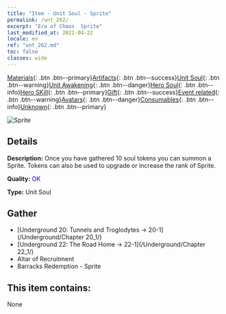 ```yaml
---
title: "Item - Unit Soul - Sprite"
permalink: /unt_262/
excerpt: "Era of Chaos  Sprite"
last_modified_at: 2021-04-22
locale: en
ref: "unt_262.md"
toc: false
classes: wide
---
```

 [Materials](/Items/){: .btn .btn--primary}[Artifacts](/Items/Artifacts/){: .btn .btn--success}[Unit Soul](/Items/UnitSoul/){: .btn .btn--warning}[Unit Awakening](/Items/UnitAwakening/){: .btn .btn--danger}[Hero Soul](/Items/HeroSoul/){: .btn .btn--info}[Hero SKill](/Items/HeroSkill/){: .btn .btn--primary}[Gift](/Items/Gift/){: .btn .btn--success}[Event related](/Items/Events/){: .btn .btn--warning}[Avatars](/Items/Avatars/){: .btn .btn--danger}[Consumables](/Items/Consumables/){: .btn .btn--info}[Unknown](/Items/Unknown/){: .btn .btn--primary}

 ![Sprite](/images/u/ti_mofaxianling.jpg)

## Details
 **Description:** Once you have gathered 10 soul tokens you can summon a Sprite. Tokens can also be used to upgrade or increase the rank of Sprite.

 **Quality:** <span style="color: #0000CD">OK</span>

 **Type:** Unit Soul

## Gather

*    [Underground 20: Tunnels and Troglodytes -> 20-1](/Underground/Chapter 20_1/) 
*    [Underground 22: The Road Home -> 22-1](/Underground/Chapter 22_1/) 
*    Altar of Recruitment 
*    Barracks Redemption - Sprite 

## This item contains:

  None

